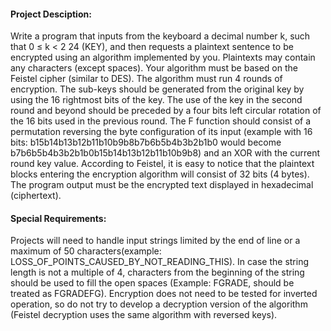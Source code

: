 #### Project Desciption:

Write a program that inputs from the keyboard a decimal number k, such that 0 ≤ k < 2
24 (KEY), and then
requests a plaintext sentence to be encrypted using an algorithm implemented by you. Plaintexts may contain
any characters (except spaces). Your algorithm must be based on the Feistel cipher (similar to DES). The
algorithm must run 4 rounds of encryption. The sub-keys should be generated from the original key by using the
16 rightmost bits of the key. The use of the key in the second round and beyond should be preceded by a four
bits left circular rotation of the 16 bits used in the previous round. The F function should consist of a
permutation reversing the byte configuration of its input (example with 16 bits:
b15b14b13b12b11b10b9b8b7b6b5b4b3b2b1b0 would become b7b6b5b4b3b2b1b0b15b14b13b12b11b10b9b8) and an XOR with
the current round key value. According to Feistel, it is easy to notice that the plaintext blocks entering the
encryption algorithm will consist of 32 bits (4 bytes). The program output must be the encrypted text displayed
in hexadecimal (ciphertext).




#### Special Requirements: 

Projects will need to handle input strings limited by the end of line or a maximum of 50 characters(example:
LOSS_OF_POINTS_CAUSED_BY_NOT_READING_THIS). In case the string length is not a multiple of 4,
characters from the beginning of the string should be used to fill the open spaces (Example: FGRADE, should
be treated as FGRADEFG). Encryption does not need to be tested for inverted operation, so do not try to
develop a decryption version of the algorithm (Feistel decryption uses the same algorithm with reversed keys).
